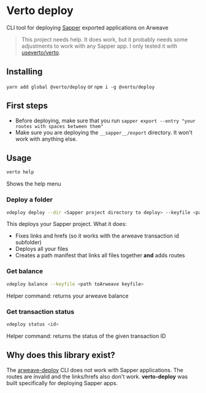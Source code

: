 # Verto deploy
CLI tool for deploying [Sapper](https://sapper.svelte.dev) exported applications on Arweave

> This project needs help. It does work, but it probably needs some adjustments to work with any Sapper app. I only tested it with [useverto/verto](https://github.com/useverto/verto).

## Installing
```yarn add global @verto/deploy```
or
```npm i -g @verto/deploy```

## First steps
- Before deploying, make sure that you run `sapper export --entry "your routes with spaces between them"` 
- Make sure you are deploying the `__sapper__/export` directory. It won't work with anything else.

## Usage

```sh
verto help
```
Shows the help menu

### Deploy a folder
```sh
vdeploy deploy --dir <Sapper project directory to deploy> --keyfile <path toArweave keyfile>
```
This deploys your Sapper project. What it does:
- Fixes links and hrefs (so it works with the arweave transaction id subfolder)
- Deploys all your files
- Creates a path manifest that links all files together **and** adds routes

### Get balance
```sh
vdeploy balance --keyfile <path toArweave keyfile>
```
Helper command: returns your arweave balance

### Get transaction status
```sh
vdeploy status <id>
```
Helper command: returns the status of the given transaction ID

## Why does this library exist?
The [arweave-deploy](https://github.com/ArweaveTeam/arweave-deploy) CLI does not work with Sapper applications. The routes are invalid and the links/hrefs also don't work. **verto-deploy** was built specifically for deploying Sapper apps.